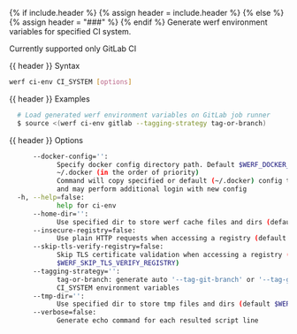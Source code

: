 {% if include.header %}
{% assign header = include.header %}
{% else %}
{% assign header = "###" %}
{% endif %}
Generate werf environment variables for specified CI system.

Currently supported only GitLab CI

{{ header }} Syntax

```bash
werf ci-env CI_SYSTEM [options]
```

{{ header }} Examples

```bash
  # Load generated werf environment variables on GitLab job runner
  $ source <(werf ci-env gitlab --tagging-strategy tag-or-branch)
```

{{ header }} Options

```bash
      --docker-config='':
            Specify docker config directory path. Default $WERF_DOCKER_CONFIG or $DOCKER_CONFIG or  
            ~/.docker (in the order of priority)
            Command will copy specified or default (~/.docker) config to the temporary directory    
            and may perform additional login with new config
  -h, --help=false:
            help for ci-env
      --home-dir='':
            Use specified dir to store werf cache files and dirs (default $WERF_HOME or ~/.werf)
      --insecure-registry=false:
            Use plain HTTP requests when accessing a registry (default $WERF_INSECURE_REGISTRY)
      --skip-tls-verify-registry=false:
            Skip TLS certificate validation when accessing a registry (default                      
            $WERF_SKIP_TLS_VERIFY_REGISTRY)
      --tagging-strategy='':
            tag-or-branch: generate auto '--tag-git-branch' or '--tag-git-tag' tag by specified     
            CI_SYSTEM environment variables
      --tmp-dir='':
            Use specified dir to store tmp files and dirs (default $WERF_TMP_DIR or system tmp dir)
      --verbose=false:
            Generate echo command for each resulted script line
```

